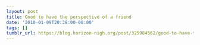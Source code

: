 ```yaml
---
layout: post
title: Good to have the perspective of a friend
date: '2010-01-09T20:38:00-08:00'
tags: []
tumblr_url: https://blog.horizon-nigh.org/post/325984562/good-to-have-the-perspective-of-a-friend
---
```

<section><dialog><dt>David:</dt>
<dd>i believe at one point i said publicly that i would 'never buy logitech products again'</dd>
<dt>David:</dt>
<dd>i guess i am a hypocrite ;P</dd>
<dt>David:</dt>
<dd>their hardware is decent enough, it's just that their software is terrible (however, fortunately unnecessary most of the time)</dd>
<dt>Patrick:</dt>
<dd>I think it'd technically be more a liar than a hypocrite</dd></dialog></section>
